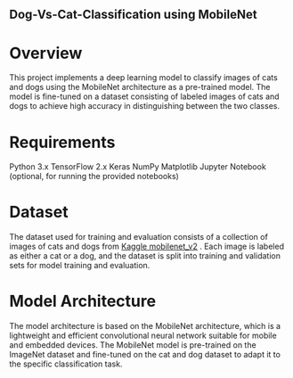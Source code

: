 ## Dog-Vs-Cat-Classification using MobileNet

# Overview
This project implements a deep learning model to classify images of cats and dogs using the MobileNet architecture as a pre-trained model. The model is fine-tuned on a dataset consisting of labeled images of cats and dogs to achieve high accuracy in distinguishing between the two classes.

# Requirements
Python 3.x
TensorFlow 2.x
Keras
NumPy
Matplotlib
Jupyter Notebook (optional, for running the provided notebooks)

# Dataset
The dataset used for training and evaluation consists of a collection of images of cats and dogs from [Kaggle mobilenet_v2](https://www.kaggle.com/models/google/mobilenet-v2/frameworks/tensorFlow2/variations/tf2-preview-feature-vector/versions/4?tfhub-redirect=true) . Each image is labeled as either a cat or a dog, and the dataset is split into training and validation sets for model training and evaluation.

# Model Architecture
The model architecture is based on the MobileNet architecture, which is a lightweight and efficient convolutional neural network suitable for mobile and embedded devices. The MobileNet model is pre-trained on the ImageNet dataset and fine-tuned on the cat and dog dataset to adapt it to the specific classification task.

